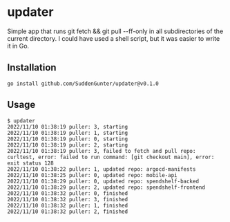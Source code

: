 # updater

Simple app that runs git fetch && git pull --ff-only in all subdirectories of the current directory.
I could have used a shell script, but it was easier to write it in Go.

## Installation

```
go install github.com/SuddenGunter/updater@v0.1.0
```

## Usage

```
$ updater
2022/11/10 01:38:19 puller: 3, starting
2022/11/10 01:38:19 puller: 1, starting
2022/11/10 01:38:19 puller: 0, starting
2022/11/10 01:38:19 puller: 2, starting
2022/11/10 01:38:19 puller: 3, failed to fetch and pull repo: curltest, error: failed to run command: [git checkout main], error: exit status 128
2022/11/10 01:38:22 puller: 1, updated repo: argocd-manifests
2022/11/10 01:38:25 puller: 0, updated repo: mobile-api
2022/11/10 01:38:29 puller: 0, updated repo: spendshelf-backed
2022/11/10 01:38:29 puller: 2, updated repo: spendshelf-frontend
2022/11/10 01:38:32 puller: 0, finished
2022/11/10 01:38:32 puller: 3, finished
2022/11/10 01:38:32 puller: 1, finished
2022/11/10 01:38:32 puller: 2, finished

```
